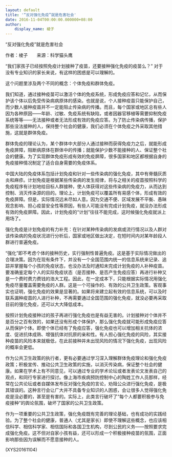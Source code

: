 ```yaml
---
layout: default
title: '“反对强化免疫”就是危害社会'
date: 2016-11-04T00:00:00.000000+08:00
author:
    display_name: 棱子
---
```


“反对强化免疫”就是危害社会

作者：棱子　　来源：科学猫头鹰

“我们家孩子已经按照免疫计划接种了疫苗，还要接种强化免疫的疫苗么？” 对于没有专业知识的家长来说，有这样的困惑是可以理解的。

这个问题里涉及两个不同的概念：个体免疫和群体免疫。

我们知道，通过接种疫苗可以激活个体的免疫系统，形成免疫应答和记忆，从而保护该个体以后免受传染病病原体的感染。也就是说，个人接种疫苗只能保护自己，而少数人接种疫苗并不一定能阻止传染病的传播。而且，每个国家或地区总有些人因为各种原因——年龄、过敏、免疫系统有缺陷，或者因器官移植等需要抑制免疫系统等等——无法接种或者无法形成有效的免疫应答。为了防止传染病传播，保护那些没法接种的人，保持整个社会的健康，我们必须在个体免疫之外采取其他措施，这就是群体免疫。

群体免疫的理论认为，某个群体中大部分人通过接种而获得免疫力之后，就能形成免疫屏障，阻断病原体在群体中的传播；就能保护少数不能接种的人、保证整个社会的健康。为了实现群体免疫形成有效的免疫屏障，很多国家和地区都根据自身的免疫接种情况制定了适合自身需要的免疫体系。

中国大陆的免疫体系包括计划免疫和针对一些传染病的强化免疫，其中有脊髓灰质炎和麻疹。计划免疫是根据某些传染病的发生规律，将与之相关的疫苗按照科学的免疫程序有计划地给目标人群接种，使人体获得对这些传染病的免疫力，从而达到控制、消灭传染源的目的。理论上，计划免疫可以覆盖所有易感个体，形成有效的免疫屏障。但是，实际情况远未尽如人意。因为交通不便、区域发展不平衡、愚昧观念影响、担心疫苗安全性等原因，有些人可能没有完成计划免疫，就没办法形成有效的免疫屏障。因此，计划免疫的“计划”往往不能完成，这时候强化免疫就派上用场了。

强化免疫是计划免疫的有力补充：在针对某种传染病的发病或流行情况以及人群对该传染病的免疫状况进行分析后，国家或地区做出决定，在短时间内对某年龄段人群进行普遍免疫。

“强化”即不考虑个体的接种历史，实行强制性普遍免疫。这是基于实际情况做出的合理决策。因为在现有条件下，并没有一个全国范围内统一的信息系统来记录、追踪并掌握每个小孩的免疫状态，也没办法及时通知未完成计划免疫的人补种疫苗。要准确鉴定每个人的实际免疫状态（是否接种、是否产生免疫应答）再进行补种又是一个费时费力费钱的浩大工程。因此，在一定成本下，只能根据实际情况用强化免疫尽量覆盖需要免疫的人群。这是一个可操作的、有效的公共卫生政策。客观事实也证明，强化免疫的效果是显著的。如果将来建立起有效的信息系统，可以及时联系漏种疫苗的人进行补种，不再需要通过全国范围的强化免疫，就没必要再采取目前的强化免疫，还可以大大降低成本。

按照计划免疫接种过的孩子再进行强化免疫也是有益无害的。计划接种对个体并不是百分之百有效的，如果还没有形成个体保护，那么强化免疫就可能形成免疫应答从而保护个体。即使个体已经有了免疫应答，强化免疫也可以增加相关抗体的浓度、促进抗体成熟、增强抗体对抗原的亲和性。有人担心强化免疫的风险，其实接种疫苗的风险本来就极低，在此前接种并未出现风险的情况下强化免疫，出现风险的概率会更低。

作为公共卫生政策的执行者，更有必要通过学习深入理解群体免疫理论和强化免疫政策；积极宣传、推动公共卫生政策的实施，以消灭传染病，保证整个社会的健康。如果在学术上有不同意见，可以通过专业的学术论坛或者发表论文发表自己的观点，和同行专家进行探讨。像上海市疾病预防控制中心的陶姓工作人员那样，经常在公共论坛或者自媒体发布反对强化免疫的言论，劝阻公众进行强化免疫，是极其错误的。这种言行会让广大并不具备专业知识的人困惑，会让很多人觉得强化免疫是没必要的，甚至是有害的。实际上，此类言行破坏了“每个人都要积极参与免疫接种”的舆论氛围，破坏了国家的公共卫生政策。

作为一项重要的公共卫生政策，强化免疫既有完善的理论基础，也有成功的实践经验。为了整个社会的健康，普通人（尤其是家长）即使不理解这些概念，也应该相信科学、相信科学家、相信国际和各国卫生机构，尽到公民的义务——按照要求完成强化免疫。这不但对自家小孩有益，还可以形成一个积极接种疫苗的氛围，正面影响那些因为误解而不愿意接种的人。

(XYS20161104)

